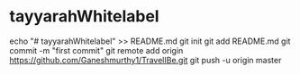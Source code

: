 # tayyarahWhitelabel


echo "# tayyarahWhitelabel" >> README.md
git init
git add README.md
git commit -m "first commit"
git remote add origin https://github.com/Ganeshmurthy1/TravelIBe.git
git push -u origin master
